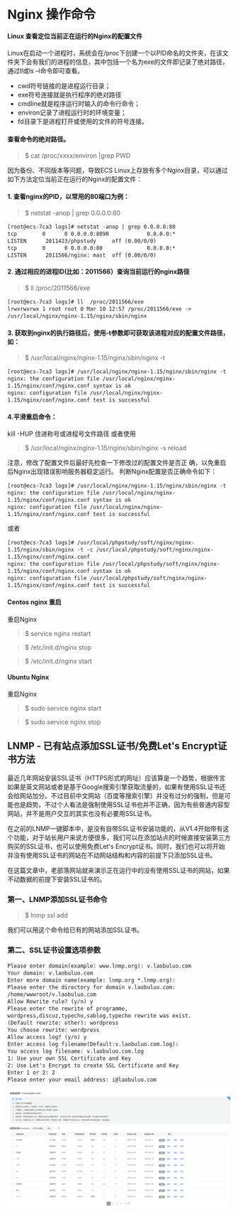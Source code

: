 # Nginx 操作命令
#### Linux 查看定位当前正在运行的Nginx的配置文件

Linux在启动一个进程时，系统会在/proc下创建一个以PID命名的文件夹，在该文件夹下会有我们的进程的信息，其中包括一个名为exe的文件即记录了绝对路径，通过ll或ls –l命令即可查看。

* cwd符号链接的是进程运行目录；
* exe符号连接就是执行程序的绝对路径
* cmdline就是程序运行时输入的命令行命令；
* environ记录了进程运行时的环境变量；
* fd目录下是进程打开或使用的文件的符号连接。


#### 查看命令的绝对路径。

>$ cat /proc/xxxx/environ |grep PWD

因为备份、不同版本等问题，导致ECS Linux上存放有多个Nginx目录，可以通过如下方法定位当前正在运行的Nginx的配置文件：

#### 1. 查看nginx的PID，以常用的80端口为例：

>$ netstat -anop | grep 0.0.0.0:80

```angular2html
[root@ecs-7ca3 logs]# netstat -anop | grep 0.0.0.0:80
tcp        0      0 0.0.0.0:8090            0.0.0.0:*               LISTEN      2011423/phpstudy     off (0.00/0/0)
tcp        0      0 0.0.0.0:80              0.0.0.0:*               LISTEN      2011566/nginx: mast  off (0.00/0/0)
```

#### 2. 通过相应的进程ID(比如：2011566）查询当前运行的nginx路径

>$ ll  /proc/2011566/exe
```
[root@ecs-7ca3 logs]# ll  /proc/2011566/exe
lrwxrwxrwx 1 root root 0 Mar 10 12:57 /proc/2011566/exe -> /usr/local/nginx/nginx-1.15/nginx/sbin/nginx
```

#### 3. 获取到nginx的执行路径后，使用-t参数即可获取该进程对应的配置文件路径，如：

>$  /usr/local/nginx/nginx-1.15/nginx/sbin/nginx -t


```gherkin
[root@ecs-7ca3 logs]# /usr/local/nginx/nginx-1.15/nginx/sbin/nginx -t
nginx: the configuration file /usr/local/nginx/nginx-1.15/nginx/conf/nginx.conf syntax is ok
nginx: configuration file /usr/local/nginx/nginx-1.15/nginx/conf/nginx.conf test is successful
```
#### 4.平滑重启命令：
kill -HUP 住进称号或进程号文件路径
或者使用

>$ /usr/local/nginx/nginx-1.15/nginx/sbin/nginx -s reload

注意，修改了配置文件后最好先检查一下修改过的配置文件是否正 确，以免重启后Nginx出现错误影响服务器稳定运行。
判断Nginx配置是否正确命令如下：

```gherkin
[root@ecs-7ca3 logs]# /usr/local/nginx/nginx-1.15/nginx/sbin/nginx -t
nginx: the configuration file /usr/local/nginx/nginx-1.15/nginx/conf/nginx.conf syntax is ok
nginx: configuration file /usr/local/nginx/nginx-1.15/nginx/conf/nginx.conf test is successful
```
或者

```gherkin
[root@ecs-7ca3 logs]# /usr/local/phpstudy/soft/nginx/nginx-1.15/nginx/sbin/nginx -t -c /usr/local/phpstudy/soft/nginx/nginx-1.15/nginx/conf/nginx.conf
nginx: the configuration file /usr/local/phpstudy/soft/nginx/nginx-1.15/nginx/conf/nginx.conf syntax is ok
nginx: configuration file /usr/local/phpstudy/soft/nginx/nginx-1.15/nginx/conf/nginx.conf test is successful
```

#### Centos nginx 重启
重启Nginx

>$ service nginx restart

>$ /etc/init.d/nginx stop

>$ /etc/init.d/nginx start

#### Ubuntu Nginx
重启Nginx
>$ sudo service nginx start

>$ sudo service nginx stop

## LNMP - 已有站点添加SSL证书/免费Let's Encrypt证书方法

最近几年网站安装SSL证书（HTTPS形式的网址）应该算是一个趋势，根据传言如果是英文网站或者是基于Google搜索引擎获取流量的，如果有使用SSL证书还会给网站加分。不过目前中文网站（百度等搜索引擎）并没有过分的强制，但是可能也是趋势。不过个人看法是强制使用SSL证书也并不正确，因为有些普通内容型网站，并不是用户交互的其实也没有必要用SSL证书。

在之前的LNMP一键脚本中，是没有自带SSL证书安装功能的，从V1.4开始带有这个功能，对于站长用户来说方便很多，我们可以在添加站点的时候直接安装第三方购买的SSL证书，也可以使用免费Let's Encrypt证书。同时，我们也可以将开始并没有使用SSL证书的网站在不动网站结构和内容的前提下只添加SSL证书。

在这篇文章中，老部落网站就来演示正在运行中的没有使用SSL证书的网站，如果不动数据的前提下安装SSL证书的。

### 第一、LNMP添加SSL证书命令

>$ lnmp ssl add

我们可以用这个命令给已有的网站添加SSL证书。

### 第二、SSL证书设置选项参数

```injectablephp
Please enter domain(example: www.lnmp.org): v.laobuluo.com
Your domain: v.laobuluo.com
Enter more domain name(example: lnmp.org *.lnmp.org):
Please enter the directory for domain v.laobuluo.com: /home/wwwroot/v.laobuluo.com
Allow Rewrite rule? (y/n) y
Please enter the rewrite of programme,
wordpress,discuz,typecho,sablog,typecho rewrite was exist.
(Default rewrite: other): wordpress
You choose rewrite: wordpress
Allow access log? (y/n) y
Enter access log filename(Default:v.laobuluo.com.log):
You access log filename: v.laobuluo.com.log
1: Use your own SSL Certificate and Key
2: Use Let's Encrypt to create SSL Certificate and Key
Enter 1 or 2: 2
Please enter your email address: i@laobuluo.com
```

![LNMP](https://raw.githubusercontent.com/royegit/notes/master/PHP/php_promotion/coupon/images/Quicker_20230330_141243.png)
